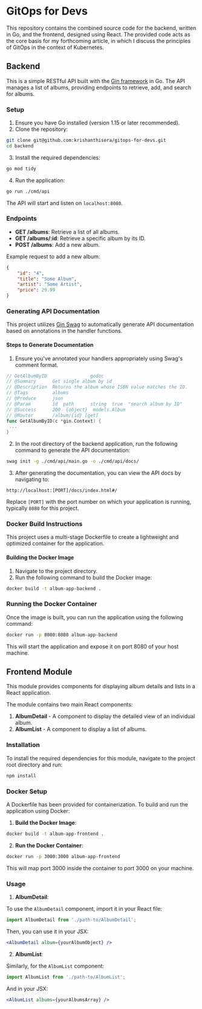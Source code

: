 
# GitOps for Devs

This repository contains the combined source code for the backend, written in Go, and the frontend, designed using React. The provided code acts as the core basis for my forthcoming article, in which I discuss the principles of GitOps in the context of Kubernetes.

## Backend

This is a simple RESTful API built with the [Gin framework](https://github.com/gin-gonic/gin) in Go. The API manages a list of albums, providing endpoints to retrieve, add, and search for albums.

### Setup

1. Ensure you have Go installed (version 1.15 or later recommended).
2. Clone the repository:

```bash
git clone git@github.com:krishanthisera/gitops-for-devs.git
cd backend
```

3. Install the required dependencies:

```bash
go mod tidy
```

4. Run the application:

```bash
go run ./cmd/api
```

The API will start and listen on `localhost:8080`.

### Endpoints

- **GET /albums**: Retrieve a list of all albums.
- **GET /albums/:id**: Retrieve a specific album by its ID.
- **POST /albums**: Add a new album.

Example request to add a new album:

```json
{
    "id": "4",
    "title": "Some Album",
    "artist": "Some Artist",
    "price": 29.99
}
```

### Generating API Documentation

This project utilizes [Gin Swag](https://github.com/swaggo/gin-swagger) to automatically generate API documentation based on annotations in the handler functions.

#### Steps to Generate Documentation

1. Ensure you've annotated your handlers appropriately using Swag's comment format.

```go
// GetAlbumByID                godoc
// @Summary      Get single album by id
// @Description  Returns the album whose ISBN value matches the ID.
// @Tags         albums
// @Produce      json
// @Param        id  path      string  true  "search album by ID"
// @Success      200  {object}  models.Album
// @Router       /album/{id} [get]
func GetAlbumByID(c *gin.Context) {
 ...
}
```

2. In the root directory of the backend application, run the following command to generate the API documentation:

```bash
swag init -g ./cmd/api/main.go -o ./cmd/api/docs/
```

3. After generating the documentation, you can view the API docs by navigating to:

```
http://localhost:[PORT]/docs/index.html#/
```

Replace `[PORT]` with the port number on which your application is running, typically `8080` for this project.

### Docker Build Instructions

This project uses a multi-stage Dockerfile to create a lightweight and optimized container for the application.

#### Building the Docker Image

1. Navigate to the project directory.
2. Run the following command to build the Docker image:

```bash
docker build -t album-app-backend .
```

### Running the Docker Container

Once the image is built, you can run the application using the following command:

```bash
docker run -p 8080:8080 album-app-backend
```

This will start the application and expose it on port 8080 of your host machine.

## Frontend Module

This module provides components for displaying album details and lists in a React application.

The module contains two main React components:

1. **AlbumDetail** - A component to display the detailed view of an individual album.
2. **AlbumList** - A component to display a list of albums.

### Installation

To install the required dependencies for this module, navigate to the project root directory and run:

```bash
npm install
```

### Docker Setup

A Dockerfile has been provided for containerization. To build and run the application using Docker:

1. **Build the Docker Image**:

```bash
docker build -t album-app-frontend .
```

2. **Run the Docker Container**:

```bash
docker run -p 3000:3000 album-app-frontend
```

This will map port 3000 inside the container to port 3000 on your machine.

### Usage

1. **AlbumDetail**:

To use the `AlbumDetail` component, import it in your React file:

```javascript
import AlbumDetail from './path-to/AlbumDetail';
```

Then, you can use it in your JSX:

```jsx
<AlbumDetail album={yourAlbumObject} />
```

2. **AlbumList**:

Similarly, for the `AlbumList` component:

```javascript
import AlbumList from './path-to/AlbumList';
```

And in your JSX:

```jsx
<AlbumList albums={yourAlbumsArray} />
```
